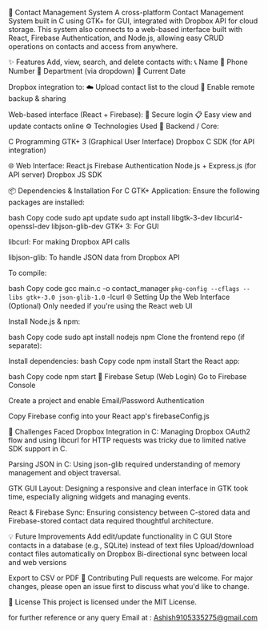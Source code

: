 📇 Contact Management System
A cross-platform Contact Management System built in C using GTK+ for GUI, integrated with Dropbox API for cloud storage. This system also connects to a web-based interface built with React, Firebase Authentication, and Node.js, allowing easy CRUD operations on contacts and access from anywhere.

✨ Features
Add, view, search, and delete contacts with:
📞 Name
📱 Phone Number
🏫 Department (via dropdown)
📅 Current Date

Dropbox integration to:
☁️ Upload contact list to the cloud
🔄 Enable remote backup & sharing

Web-based interface (React + Firebase):
🔐 Secure login
📋 Easy view and update contacts online
⚙️ Technologies Used
🔧 Backend / Core:

C Programming
GTK+ 3 (Graphical User Interface)
Dropbox C SDK (for API integration)

🌐 Web Interface:
React.js
Firebase Authentication
Node.js + Express.js (for API server)
Dropbox JS SDK

📦 Dependencies & Installation
For C GTK+ Application:
Ensure the following packages are installed:

bash
Copy code
sudo apt update
sudo apt install libgtk-3-dev libcurl4-openssl-dev libjson-glib-dev
GTK+ 3: For GUI

libcurl: For making Dropbox API calls

libjson-glib: To handle JSON data from Dropbox API

To compile:

bash
Copy code
gcc main.c -o contact_manager `pkg-config --cflags --libs gtk+-3.0 json-glib-1.0` -lcurl
🌐 Setting Up the Web Interface (Optional)
Only needed if you're using the React web UI

Install Node.js & npm:

bash
Copy code
sudo apt install nodejs npm
Clone the frontend repo (if separate):

Install dependencies:
bash
Copy code
npm install
Start the React app:

bash
Copy code
npm start
🔐 Firebase Setup (Web Login)
Go to Firebase Console

Create a project and enable Email/Password Authentication

Copy Firebase config into your React app's firebaseConfig.js

🐞 Challenges Faced
Dropbox Integration in C:
Managing Dropbox OAuth2 flow and using libcurl for HTTP requests was tricky due to limited native SDK support in C.

Parsing JSON in C:
Using json-glib required understanding of memory management and object traversal.

GTK GUI Layout:
Designing a responsive and clean interface in GTK took time, especially aligning widgets and managing events.

React & Firebase Sync:
Ensuring consistency between C-stored data and Firebase-stored contact data required thoughtful architecture.

💡 Future Improvements
Add edit/update functionality in C GUI
Store contacts in a database (e.g., SQLite) instead of text files
Upload/download contact files automatically on Dropbox
Bi-directional sync between local and web versions

Export to CSV or PDF
🤝 Contributing
Pull requests are welcome. For major changes, please open an issue first to discuss what you'd like to change.

📄 License
This project is licensed under the MIT License.

for further reference or any query Email at : Ashish9105335275@gmail.com
